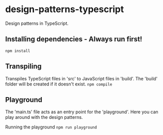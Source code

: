 # design-patterns-typescript
Design patterns in TypeScript.

## Installing dependencies - Always run first!
`npm install`

## Transpiling
Transpiles TypeScript files in 'src' to JavaScript files in 'build'.
The 'build' folder will be created if it doesn't exist.
`npm compile`

## Playground
The 'main.ts' file acts as an entry point for the 'playground'.
Here you can play around with the design patterns.

Running the playground
`npm run playground`